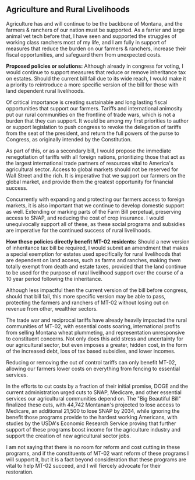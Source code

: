 ## Agriculture and Rural Livelihoods
Agriculture has and will continue to be the backbone of Montana, and the farmers & ranchers of our nation must be supported. As a farrier and large animal vet tech before that, I have seen and supported the struggles of working class ranchers most of my life, and I am fully in support of measures that reduce the burden on our farmers & ranchers, increase their fiscal opportunities, and safeguard them from unexpected costs.


**Proposed policies or solutions:**
Although already in congress for voting, I would continue to support measures that reduce or remove inheritance tax on estates. Should the current bill fail due to its wide reach, I would make it a priority to reintroduce a more specific version of the bill for those with land dependent rural livelihoods.

Of critical importance is creating sustainable and long lasting fiscal opportunities that support our farmers. Tariffs and international animosity put our rural communities on the frontline of trade wars, which is not a burden that they can support. It would be among my first priorities to author or support legislation to push congress to revoke the delegation of tariffs from the seat of the president, and return the full powers of the purse to Congress, as originally intended by the Constitution.

As part of this, or as a secondary bill, I would propose the immediate renegotiation of tariffs with all foreign nations, prioritizing those that act as the largest international trade partners of resources vital to America's agricultural sector. Access to global markets should not be reserved for Wall Street and the rich. It is imperative that we support our farmers on the global market, and provide them the greatest opportunity for financial success.

Concurrently with expanding and protecting our farmers access to foreign markets, it is also important that we continue to develop domestic support as well. Extending or marking parts of the Farm Bill perpetual, preserving access to SNAP, and reducing the cost of crop insurance. I would unequivocally support all of these, as these social programs and subsidies are imperative for the continued success of rural livelihoods.


**How these policies directly benefit MT-02 residents:**
Should a new version of inheritance tax bill be required, I would submit an amendment that makes a special exemption for estates used specifically for rural livelihoods that are dependent on land access, such as farms and ranches, making them totally exempt from death and estate taxes, provided that the land continue to be used for the purpose of rural livelihood support over the course of a 10 year period following the inheritance.

Although less impactful then the current version of the bill before congress, should that bill fail, this more specific version may be able to pass, protecting the farmers and ranchers of MT-02 without losing out on revenue from other, wealthier sectors.

The trade war and reciprocal tariffs have already heavily impacted the rural communities of MT-02, with essential costs soaring, international profits from selling Montana wheat plummeting, and representation unresponsive to constituent concerns. Not only does this add stress and uncertainty for our agricultural sector, but even imposes a greater, hidden cost, in the form of the increased debt, loss of tax based subsidies, and lower incomes.

Reducing or removing the out of control tariffs can only benefit MT-02, allowing our farmers lower costs on everything from fencing to essential services.

In the efforts to cut costs by a fraction of their initial promise, DOGE and the current administration urged cuts to SNAP, Medicare, and other essential services our agricultural communities depend on. The "Big Beautiful Bill" finalized these cuts, with 44,742 Montanan's projected to lose access to Medicare, an additional 21,500 to lose SNAP by 2034, while ignoring the benefit those programs provide to the hardest working Americans, with studies by the USDA's Economic Research Service proving that further support of these programs boost income for the agriculture industry and support the creation of new agricultural sector jobs. 

I am not saying that there is no room for reform and cost cutting in these programs, and if the constituents of MT-02 want reform of these programs I will support it, but it is a fact beyond consideration that these programs are vital to help MT-02 succeed, and I will fiercely advocate for their restoration.